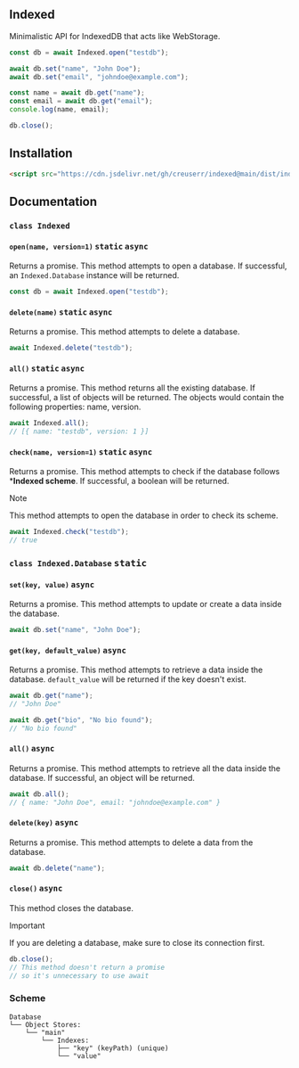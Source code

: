 ## Indexed

Minimalistic API for IndexedDB that acts like WebStorage.

```js
const db = await Indexed.open("testdb");

await db.set("name", "John Doe");
await db.set("email", "johndoe@example.com");

const name = await db.get("name");
const email = await db.get("email");
console.log(name, email);

db.close();
```

## Installation

```html
<script src="https://cdn.jsdelivr.net/gh/creuserr/indexed@main/dist/indexed.min.js"></script>
```

## Documentation

### `class Indexed`

#### `open(name, version=1)` <kbd>static</kbd> <kbd>async</kbd>
Returns a promise. This method attempts to open a database.
If successful, an `Indexed.Database` instance will be returned.

```js
const db = await Indexed.open("testdb");
```

#### `delete(name)` <kbd>static</kbd> <kbd>async</kbd>
Returns a promise. This method attempts to delete a database.

```js
await Indexed.delete("testdb");
```

#### `all()` <kbd>static</kbd> <kbd>async</kbd>
Returns a promise. This method returns all the existing database.
If successful, a list of objects will be returned.
The objects would contain the following properties: name, version.

```js
await Indexed.all();
// [{ name: "testdb", version: 1 }]
```

#### `check(name, version=1)` <kbd>static</kbd> <kbd>async</kbd>
Returns a promise. This method attempts to check if the database follows ***Indexed scheme**.
If successful, a boolean will be returned.

> [!NOTE]
> This method attempts to open the database in order to check its scheme.

```js
await Indexed.check("testdb");
// true
```

### `class Indexed.Database` <kbd>static</kbd>

#### `set(key, value)` <kbd>async</kbd>
Returns a promise. This method attempts to update or create a data inside the database.

```js
await db.set("name", "John Doe");
```

#### `get(key, default_value)` <kbd>async</kbd>
Returns a promise. This method attempts to retrieve a data inside the database.
`default_value` will be returned if the key doesn't exist.

```js
await db.get("name");
// "John Doe"

await db.get("bio", "No bio found");
// "No bio found"
```

#### `all()` <kbd>async</kbd>
Returns a promise. This method attempts to retrieve all the data inside the database.
If successful, an object will be returned.

```js
await db.all();
// { name: "John Doe", email: "johndoe@example.com" }
```

#### `delete(key)` <kbd>async</kbd>
Returns a promise. This method attempts to delete a data from the database.

```js
await db.delete("name");
```

#### `close()` <kbd>async</kbd>
This method closes the database.

> [!IMPORTANT]
> If you are deleting a database, make sure to close its connection first.

```js
db.close();
// This method doesn't return a promise
// so it's unnecessary to use await
```

### Scheme

```
Database
└── Object Stores:
    └── "main"
        └── Indexes:
            ├── "key" (keyPath) (unique)
            └── "value"
```
